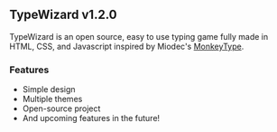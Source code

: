 ## TypeWizard v1.2.0
<p>TypeWizard is an open source, easy to use typing game fully made in HTML, CSS, and Javascript inspired by Miodec's <a href="https://github.com/monkeytypegame/monkeytype">MonkeyType</a>.</p>

### Features
* Simple design
* Multiple themes
* Open-source project
* And upcoming features in the future!